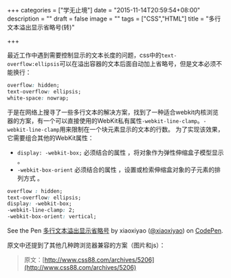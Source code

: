 +++
categories = ["学无止境"]
date = "2015-11-14T20:59:54+08:00"
description = ""
draft = false
image = ""
tags = ["CSS","HTML"]
title = "多行文本溢出显示省略号(转)"

+++

最近工作中遇到需要控制显示的文本长度的问题，css中的`text-overflow:ellipsis`可以在溢出容器的文本后面自动加上省略号，但是文本必须不能换行：
```css
overflow: hidden;
text-overflow: ellipsis;
white-space: nowrap;
```
于是在网络上搜寻了一些多行文本的解决方案，找到了一种适合webkit内核浏览器的方案，有一个可以直接使用的WebKit私有属性`-webkit-line-clamp`。`-webkit-line-clamp`用来限制在一个块元素显示的文本的行数。 为了实现该效果，它需要组合其他的WebKit属性：

* `display: -webkit-box;` 必须结合的属性 ，将对象作为弹性伸缩盒子模型显示 。
* `-webkit-box-orient` 必须结合的属性 ，设置或检索伸缩盒对象的子元素的排列方式 。

```css
overflow : hidden;
text-overflow: ellipsis;
display: -webkit-box;
-webkit-line-clamp: 2;
-webkit-box-orient: vertical;
```
<p data-height="268" data-theme-id="0" data-slug-hash="zvyXmW" data-default-tab="html" data-user="xiaoxiyao" class='codepen'>See the Pen <a href='http://codepen.io/xiaoxiyao/pen/zvyXmW/'>多行文本溢出显示省略号</a> by xiaoxiyao (<a href='http://codepen.io/xiaoxiyao'>@xiaoxiyao</a>) on <a href='http://codepen.io'>CodePen</a>.</p>
<script async src="//assets.codepen.io/assets/embed/ei.js"></script>

原文中还提到了其他几种跨浏览器兼容的方案（图片和js）：
> 原文：[http://www.css88.com/archives/5206](http://www.css88.com/archives/5206)
